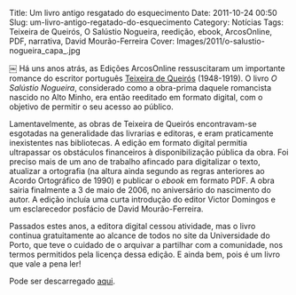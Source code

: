 Title: Um livro antigo resgatado do esquecimento
Date: 2011-10-24 00:50
Slug: um-livro-antigo-regatado-do-esquecimento
Category: Notícias
Tags: Teixeira de Queirós, O Salústio Nogueira, reedição, ebook, ArcosOnline, PDF, narrativa, David Mourão-Ferreira
Cover: Images/2011/o-salustio-nogueira_capa_.jpg

￼
Há uns anos atrás, as Edições ArcosOnline ressuscitaram um importante romance do escritor português [Teixeira de Queirós](http://pt.wikipedia.org/wiki/Teixeira_de_Queirós) (1948-1919). O livro *O Salústio Nogueira*, considerado como a obra-prima daquele romancista nascido no Alto Minho, era então reeditado em formato digital, com o objetivo de permitir o seu acesso ao público. 
 
Lamentavelmente, as obras de Teixeira de Queirós encontravam-se esgotadas na generalidade das livrarias e editoras, e eram praticamente inexistentes nas bibliotecas. A edição em formato digital permitia ultrapassar os obstáculos financeiros à disponibilização pública da obra. Foi preciso mais de um ano de trabalho afincado para digitalizar o texto, atualizar a ortografia (na altura ainda segundo as regras anteriores ao Acordo Ortográfico de 1990) e publicar o *ebook* em formato PDF. A obra sairia finalmente a 3 de maio de 2006, no aniversário do nascimento do autor. A edição incluía uma curta introdução do editor Victor Domingos e um esclarecedor posfácio de David Mourão-Ferreira.

Passados estes anos, a editora digital cessou atividade, mas o livro continua gratuitamente ao alcance de todos no site da Universidade do Porto, que teve o cuidado de o arquivar a partilhar com a comunidade, nos termos permitidos pela licença dessa edição. E ainda bem, pois é um livro que vale a pena ler! 

Pode ser descarregado [aqui](http://pt.scribd.com/doc/7088072/Teixeira-de-Queiros-O-Salustio-Nogueira).

